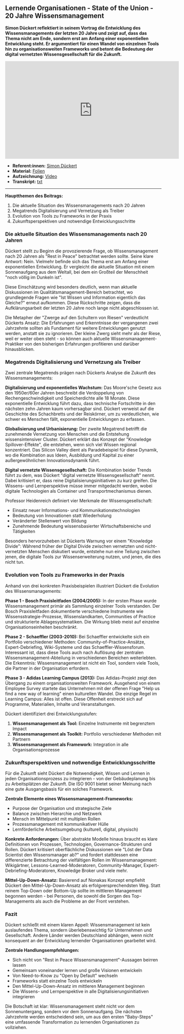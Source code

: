 ## Lernende Organisationen - State of the Union - 20 Jahre Wissensmanagement

**Simon Dückert reflektiert in seinem Vortrag die Entwicklung des Wissensmanagements der letzten 20 Jahre und zeigt auf, dass das Thema nicht am Ende, sondern erst am Anfang einer exponentiellen Entwicklung steht. Er argumentiert für einen Wandel von einzelnen Tools hin zu organisationsweiten Frameworks und betont die Bedeutung der digital vernetzten Wissensgesellschaft für die Zukunft.**

<iframe width="560" height="315" src="https://www.youtube-nocookie.com/embed/TUR6G7ltNes?si=etv9B-kS-qIUEhrk" title="YouTube video player" frameborder="0" allow="accelerometer; autoplay; clipboard-write; encrypted-media; gyroscope; picture-in-picture; web-share" referrerpolicy="strict-origin-when-cross-origin" allowfullscreen></iframe>

* **Referent:innen:** [Simon Dückert](https://www.linkedin.com/in/simondueckert/)
* **Material:** [Folien](https://cloud.cogneon.de/s/9jnR2so9r4EDknc)
* **Aufzeichnung:** [Video](https://www.youtube.com/watch?v=TUR6G7ltNes&list=PLsDEDkLIwmRxlOVfw5CrZcOMCPSw2p8nF&index=6)
* **Transkript:** [txt](2-1-dueckert.txt)

---

**Hauptthemen des Beitrags:**

1. Die aktuelle Situation des Wissensmanagements nach 20 Jahren
1. Megatrends Digitalisierung und Vernetzung als Treiber
1. Evolution von Tools zu Frameworks in der Praxis
1. Zukunftsperspektiven und notwendige Entwicklungsschritte

### Die aktuelle Situation des Wissensmanagements nach 20 Jahren

Dückert stellt zu Beginn die provozierende Frage, ob Wissensmanagement nach 20 Jahren als "Rest in Peace" betrachtet werden sollte. Seine klare Antwort: Nein. Vielmehr befinde sich das Thema erst am Anfang einer exponentiellen Entwicklung. Er vergleicht die aktuelle Situation mit einem Sonnenaufgang aus dem Weltall, bei dem ein Großteil der Menschheit "noch völlig im Dunkeln ist".

Diese Einschätzung wird besonders deutlich, wenn man aktuelle Diskussionen im Qualitätsmanagement-Bereich betrachtet, wo grundlegende Fragen wie "Ist Wissen und Information eigentlich das Gleiche?" erneut aufkommen. Diese Rückschritte zeigen, dass die Aufklärungsarbeit der letzten 20 Jahre noch lange nicht abgeschlossen ist.

Die Metapher der "Zwerge auf den Schultern von Riesen" verdeutlicht Dückerts Ansatz: Die Erfahrungen und Erkenntnisse der vergangenen zwei Jahrzehnte sollten als Fundament für weitere Entwicklungen genutzt werden, anstatt sie zu ignorieren. Der kleine Zwerg sieht mehr als der Riese, weil er weiter oben steht - so können auch aktuelle Wissensmanagement-Praktiker von den bisherigen Erfahrungen profitieren und darüber hinausblicken.

### Megatrends Digitalisierung und Vernetzung als Treiber

Zwei zentrale Megatrends prägen nach Dückerts Analyse die Zukunft des Wissensmanagements:

**Digitalisierung und exponentielles Wachstum:**
Das Moore'sche Gesetz aus den 1950er/60er Jahren beschreibt die Verdoppelung von Rechengeschwindigkeit und Speicherdichte alle 18 Monate. Diese exponentielle Entwicklung führt dazu, dass technische Fortschritte in den nächsten zehn Jahren kaum vorhersagbar sind. Dückert verweist auf die Geschichte des Schachbretts und der Reiskörner, um zu verdeutlichen, wie schwer es Menschen fällt, exponentielle Entwicklungen zu erfassen.

**Globalisierung und Urbanisierung:**
Der zweite Megatrend betrifft die zunehmende Vernetzung von Menschen und die Entstehung wissensintensiver Cluster. Dückert erklärt das Konzept der "Knowledge Spillover-Effekte", die entstehen, wenn sich viel Wissen regional konzentriert. Das Silicon Valley dient als Paradebeispiel für diese Dynamik, wo die Kombination aus Ideen, Ausbildung und Kapital zu einer außergewöhnlichen Innovationsdynamik führt.

**Digital vernetzte Wissensgesellschaft:**
Die Kombination beider Trends führt zu dem, was Dückert "digital vernetzte Wissensgesellschaft" nennt. Dabei kritisiert er, dass reine Digitalisierungsinitiativen zu kurz greifen. Die Wissens- und Lernperspektive müsse immer mitgedacht werden, wobei digitale Technologien als Container und Transportmechanismus dienen.

Professor Heidenreich definiert vier Merkmale der Wissensgesellschaft:

- Einsatz neuer Informations- und Kommunikationstechnologien
- Bedeutung von Innovationen statt Wiederholung
- Veränderter Stellenwert von Bildung
- Zunehmende Bedeutung wissensbasierter Wirtschaftsbereiche und Tätigkeiten

Besonders hervorzuheben ist Dückerts Warnung vor einem "Knowledge Divide": Während früher der Digital Divide zwischen vernetzten und nicht-vernetzten Menschen diskutiert wurde, entstehe nun eine Teilung zwischen jenen, die digitale Tools zur Wissenserweiterung nutzen, und jenen, die dies nicht tun.

### Evolution von Tools zu Frameworks in der Praxis

Anhand von drei konkreten Praxisbeispielen illustriert Dückert die Evolution des Wissensmanagements:

**Phase 1 - Bosch Praxisleitfaden (2004/2005):**
In der ersten Phase wurde Wissensmanagement primär als Sammlung einzelner Tools verstanden. Der Bosch Praxisleitfaden dokumentierte verschiedene Instrumente wie Wissensstrategie-Prozesse, Wissenslandkarten, Communities of Practice und strukturierte Ablagesystematiken. Die Wirkung blieb meist auf einzelne Organisationseinheiten beschränkt.

**Phase 2 - Schaeffler (2003-2010):**
Bei Schaeffler entwickelte sich ein Portfolio verschiedener Methoden: Community-of-Practice-Ansätze, Expert-Debriefing, Wiki-Systeme und das Schaeffler-Wissensforum. Interessant ist, dass diese Tools auch nach Auflösung der zentralen Wissensmanagement-Abteilung in verschiedenen Bereichen weiterlebten. Die Erkenntnis: Wissensmanagement ist nicht ein Tool, sondern viele Tools, die Partner in der Organisation erfordern.

**Phase 3 - Adidas Learning Campus (2013):**
Das Adidas-Projekt zeigt den Übergang zu einem organisationsweiten Framework. Ausgehend von einem Employee Survey startete das Unternehmen mit der offenen Frage "Help us find a new way of learning" einen kulturellen Wandel. Die einzige Regel im Learning Campus: Alles ist offen. Diese Offenheit erstreckt sich auf Programme, Materialien, Inhalte und Veranstaltungen.

Dückert identifiziert drei Entwicklungsstufen:

1. **Wissensmanagement als Tool:** Einzelne Instrumente mit begrenztem Impact
2. **Wissensmanagement als Toolkit:** Portfolio verschiedener Methoden mit Partnern
3. **Wissensmanagement als Framework:** Integration in alle Organisationsprozesse

### Zukunftsperspektiven und notwendige Entwicklungsschritte

Für die Zukunft sieht Dückert die Notwendigkeit, Wissen und Lernen in jeden Organisationsprozess zu integrieren - von der Gebäudeplanung bis zu Arbeitsplätzen der Zukunft. Die ISO 9001 bietet seiner Meinung nach eine gute Ausgangsbasis für ein solches Framework.

**Zentrale Elemente eines Wissensmanagement-Frameworks:**

- Purpose der Organisation und strategische Ziele
- Balance zwischen Hierarchie und Netzwerk
- Mensch im Mittelpunkt mit multiplen Rollen
- Prozessmanagement mit kommunikativer Hülle
- Lernförderliche Arbeitsumgebung (kulturell, digital, physisch)

**Konkrete Anforderungen:**
Über abstrakte Modelle hinaus braucht es klare Definitionen von Prozessen, Technologien, Governance-Strukturen und Rollen. Dückert kritisiert oberflächliche Diskussionen wie "Löst der Data Scientist den Wissensmanager ab?" und fordert stattdessen eine differenzierte Betrachtung der vielfältigen Rollen im Wissensmanagement: Wikigärtner, Lessons-Learned-Moderatoren, Community-Manager, Expert-Debriefing-Moderatoren, Knowledge Broker und viele mehr.

**Mittel-Up-Down-Ansatz:**
Basierend auf Nonakas Konzept empfiehlt Dückert den Mittel-Up-Down-Ansatz als erfolgversprechendsten Weg. Statt reinem Top-Down oder Bottom-Up sollte im mittleren Management begonnen werden - bei Personen, die sowohl die Sorgen des Top-Managements als auch die Probleme an der Front verstehen.

### Fazit

Dückert schließt mit einem klaren Appell: Wissensmanagement ist kein auslaufendes Thema, sondern überlebenswichtig für Unternehmen und Gesellschaft. Andere Länder werden Deutschland abhängen, wenn nicht konsequent an der Entwicklung lernender Organisationen gearbeitet wird.

**Zentrale Handlungsempfehlungen:**

- Sich nicht von "Rest in Peace Wissensmanagement"-Aussagen beirren lassen
- Gemeinsam voneinander lernen und große Visionen entwickeln
- Von Need-to-Know zu "Open by Default" wechseln
- Frameworks statt einzelne Tools entwickeln
- Den Mittel-Up-Down-Ansatz im mittleren Management beginnen
- Die Wissens- und Lernperspektive in alle Digitalisierungsinitiativen integrieren

Die Botschaft ist klar: Wissensmanagement steht nicht vor dem Sonnenuntergang, sondern vor dem Sonnenaufgang. Die nächsten Jahrzehnte werden entscheidend sein, um aus den ersten "Baby-Steps" eine umfassende Transformation zu lernenden Organisationen zu vollziehen.
